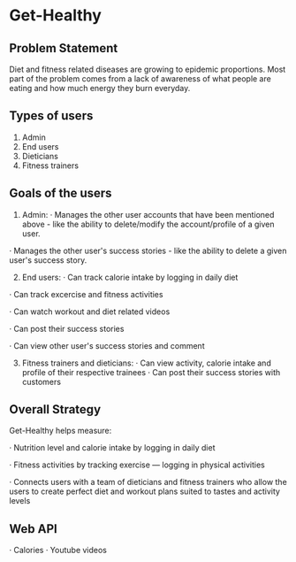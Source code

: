 # Get-Healthy
## Problem Statement

Diet and fitness related diseases are growing to epidemic proportions. Most part of the problem comes from a lack of awareness of what people are eating and how much energy they burn everyday.

## Types of users

1) Admin
2) End users
3) Dieticians
4) Fitness trainers

## Goals of the users

1) Admin:
· Manages the other user accounts that have been mentioned above - like the ability to delete/modify the account/profile of a given user.

· Manages the other user's success stories - like the ability to delete a given user's success story.

2) End users:
· Can track calorie intake by logging in daily diet

· Can track excercise and fitness activities

· Can watch workout and diet related videos

· Can post their success stories

· Can view other user's success stories and comment

3) Fitness trainers and dieticians:
· Can view activity, calorie intake and profile of their respective trainees
· Can post their success stories with customers

## Overall Strategy

Get-Healthy helps measure:

· Nutrition level and calorie intake by logging in daily diet

· Fitness activities by tracking exercise — logging in physical activities

· Connects users with a team of dieticians and fitness trainers who allow the users to create perfect diet and workout plans suited to tastes and activity levels

## Web API

· Calories
· Youtube videos
